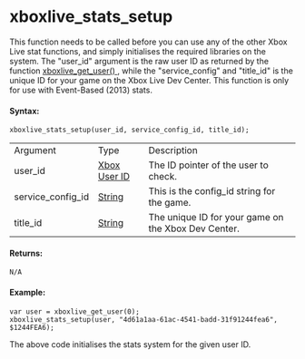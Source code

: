 # xboxlive_stats_setup

This function needs to be called before you can use any of the other
Xbox Live stat functions, and simply initialises the required libraries
on the system. The "user_id" argument is the raw user ID as returned by
the function [ xboxlive_get_user()
](../Users_And_Accounts/xboxlive_get_user) , while the
"service_config" and "title_id" is the unique ID for your game on the
Xbox Live Dev Center. This function is only for use with Event-Based
(2013) stats.

#### Syntax:

``` gml
xboxlive_stats_setup(user_id, service_config_id, title_id);
```

|                   |                                                                                                                              |                                                     |
|-------------------|------------------------------------------------------------------------------------------------------------------------------|-----------------------------------------------------|
| Argument          | Type                                                                                                                         | Description                                         |
| user_id           |  [Xbox User ID](../../../../../GameMaker_Language/GML_Reference/UWP_And_XBox_Live/Users_And_Accounts/xboxlive_get_user)  | The ID pointer of the user to check.                |
| service_config_id |  [String](../../../../../GameMaker_Language/GML_Overview/Data_Types)                                                     | This is the config_id string for the game.          |
| title_id          |  [String](../../../../../GameMaker_Language/GML_Overview/Data_Types)                                                     | The unique ID for your game on the Xbox Dev Center. |

#### Returns:

``` gml
N/A
```

#### Example:

``` gml
var user = xboxlive_get_user(0);
xboxlive_stats_setup(user, "4d61a1aa-61ac-4541-badd-31f91244fea6", $1244FEA6);
```

The above code initialises the stats system for the given user ID.
